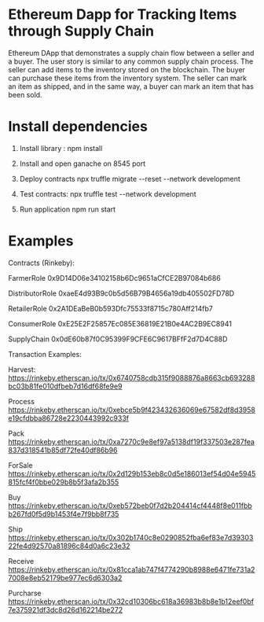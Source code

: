    
# Ethereum Dapp for Tracking Items through Supply Chain


Ethereum DApp that demonstrates a supply chain flow between a seller and a buyer.
The user story is similar to any common supply chain process.
The seller can add items to the inventory stored on the blockchain.
The buyer can purchase these items from the inventory system. The seller can mark an item as shipped, and in the same way, a buyer can mark an item that has been sold.


# Install dependencies

1. Install library : 
  npm install

2. Install and open ganache on 8545 port
   
3. Deploy contracts 
  npx truffle migrate --reset --network development

4. Test contracts:
  npx truffle test --network development

5. Run application 
   npm run start


# Examples

Contracts (Rinkeby):

FarmerRole
0x9D14D06e34102158b6Dc9651aCfCE2B97084b686

DistributorRole
0xaeE4d93B9c0b5d56B79B4656a19db405502FD78D

RetailerRole
0x2A1DEaBeB0b593Dfc75533f8715c780Aff214fb7

ConsumerRole
0xE25E2F25857Ec085E36819E21B0e4AC2B9EC8941

SupplyChain
0x0dE60b87f0C95399F9CFE6C9617BFfF2d7D4C88D


Transaction Examples:

  Harvest:
  https://rinkeby.etherscan.io/tx/0x6740758cdb315f9088876a8663cb693288bc03b81fe010dfbeb7d16df68fe9e9

  Process
  https://rinkeby.etherscan.io/tx/0xebce5b9f423432636069e67582df8d3958e19cfdbba86728e2230443992c933f

  Pack
  https://rinkeby.etherscan.io/tx/0xa7270c9e8ef97a5138df19f337503e287fea837d318541b85df72fe40df86b96

  ForSale
  https://rinkeby.etherscan.io/tx/0x2d129b153eb8c0d5e186013ef54d04e5945815fcf4f0bbe029b8b5f3afa2b355

  Buy
  https://rinkeby.etherscan.io/tx/0xeb572beb0f7d2b204414cf4448f8e011fbbb267fd0f5d9b1453f4e7f9bb8f735

  Ship
  https://rinkeby.etherscan.io/tx/0x302b1740c8e0290852fba6ef83e7d3930322fe4d92570a81896c84d0a6c23e32

  Receive
  https://rinkeby.etherscan.io/tx/0x81cca1ab747f4774290b8988e6471fe731a27008e8eb52179be977ec6d6303a2

  Purcharse
  https://rinkeby.etherscan.io/tx/0x32cd10306bc618a36983b8b8e1b12eef0bf7e375921df3dc8d26d162214be272

